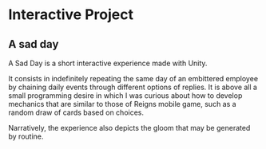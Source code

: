 # Interactive Project
## A sad day 

A Sad Day is a short interactive experience made with Unity.

It consists in indefinitely repeating the same day of an embittered employee by chaining daily events through different options of replies.
It is above all a small programming desire in which I was curious about how to develop mechanics that are similar to those of Reigns mobile game, such as a random draw of cards based on choices.

Narratively, the experience also depicts the gloom that may be generated by routine.
 
